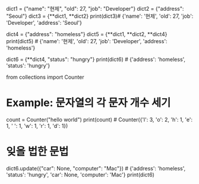 dict1 = {"name": "현제", "old": 27, "job": "Developer"}
dict2 = {"address": "Seoul"}
dict3 = {**dict1, **dict2}
print(dict3)# {'name': '현제', 'old': 27, 'job': 'Developer', 'address': 'Seoul'}

dict4 = {"address": "homeless"}
dict5 = {**dict1, **dict2, **dict4}
print(dict5) # {'name': '현제', 'old': 27, 'job': 'Developer', 'address': 'homeless'}

dict6 = {**dict4, "status": "hungry"}
print(dict6) # {'address': 'homeless', 'status': 'hungry'}

from collections import Counter

# Example: 문자열의 각 문자 개수 세기
count = Counter("hello world")
print(count)  # Counter({'l': 3, 'o': 2, 'h': 1, 'e': 1, ' ': 1, 'w': 1, 'r': 1, 'd': 1})

# 잊을 법한 문법
dict6.update({"car": None, "computer": "Mac"}) # {'address': 'homeless', 'status': 'hungry', 'car': None, 'computer': 'Mac'}
print(dict6)
